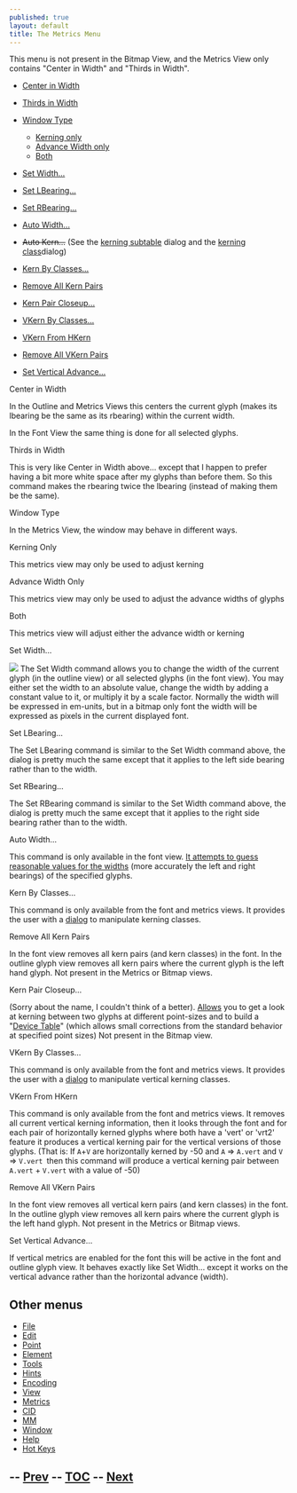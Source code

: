 ```yaml
---
published: true
layout: default
title: The Metrics Menu
---
```


This menu is not present in the Bitmap View, and the Metrics View only
contains "Center in Width" and "Thirds in Width".

-   [Center in Width](#Center)
-   [Thirds in Width](#Thirds)
-   [Window Type](#WindowType)
    -   [Kerning only](#WT-Kerning)
    -   [Advance Width only](#WT-Width)
    -   [Both](#WT-Both)

-   [Set Width...](#Width)
-   [Set LBearing...](#LBearing)
-   [Set RBearing...](#RBearing)
-   [Auto Width...](#Auto)
-   ~~Auto Kern...~~ (See the [kerning subtable](../lookups/#Pair)
    dialog and the [kerning class](../metricsview/#kernclass)dialog)
-   [Kern By Classes...](#KernByClasses)
-   [Remove All Kern Pairs](#Remove)
-   [Kern Pair Closeup...](#kernpair)
-   [VKern By Classes...](#VKernByClasses)
-   [VKern From HKern](#VKernFromHKern)
-   [Remove All VKern Pairs](#VRemove)
-   [Set Vertical Advance...](#vertical)

Center in Width

In the Outline and Metrics Views this centers the current glyph (makes
its lbearing be the same as its rbearing) within the current width.

In the Font View the same thing is done for all selected glyphs.

Thirds in Width

This is very like Center in Width above... except that I happen to
prefer having a bit more white space after my glyphs than before them.
So this command makes the rbearing twice the lbearing (instead of making
them be the same).

Window Type

In the Metrics View, the window may behave in different ways.

Kerning Only

This metrics view may only be used to adjust kerning

Advance Width Only

This metrics view may only be used to adjust the advance widths of
glyphs

Both

This metrics view will adjust either the advance width or kerning

Set Width...

![](img/setwidth.png)
 The Set Width command allows you to change the width of the current
glyph (in the outline view) or all selected glyphs (in the font view).
You may either set the width to an absolute value, change the width by
adding a constant value to it, or multiply it by a scale factor.
Normally the width will be expressed in em-units, but in a bitmap only
font the width will be expressed as pixels in the current displayed
font.

Set LBearing...

The Set LBearing command is similar to the Set Width command above, the
dialog is pretty much the same except that it applies to the left side
bearing rather than to the width.

Set RBearing...

The Set RBearing command is similar to the Set Width command above, the
dialog is pretty much the same except that it applies to the right side
bearing rather than to the width.

Auto Width...

This command is only available in the font view. [It attempts to guess
reasonable values for the widths](../autowidth/#AutoWidth) (more
accurately the left and right bearings) of the specified glyphs.

Kern By Classes...

This command is only available from the font and metrics views. It
provides the user with a [dialog](../metricsview/#kernclass) to
manipulate kerning classes.

Remove All Kern Pairs

In the font view removes all kern pairs (and kern classes) in the font.
 In the outline glyph view removes all kern pairs where the current
glyph is the left hand glyph.
 Not present in the Metrics or Bitmap views.

Kern Pair Closeup...

(Sorry about the name, I couldn't think of a better).
[Allows](../metricsview/#kernpair) you to get a look at kerning between
two glyphs at different point-sizes and to build a "[Device
Table](../metricsview/#DeviceTable)" (which allows small corrections
from the standard behavior at specified point sizes)
 Not present in the Bitmap view.

VKern By Classes...

This command is only available from the font and metrics views. It
provides the user with a [dialog](../metricsview/#kernclass) to
manipulate vertical kerning classes.

VKern From HKern

This command is only available from the font and metrics views. It
removes all current vertical kerning information, then it looks through
the font and for each pair of horizontally kerned glyphs where both have
a 'vert' or 'vrt2' feature it produces a vertical kerning pair for the
vertical versions of those glyphs. (That is: If `A`+`V` are horizontally
kerned by -50 and `A` =\> `A.vert` and `V` =\> `V.vert `then this
command will produce a vertical kerning pair between `A.vert` + `V.vert`
with a value of -50)

Remove All VKern Pairs

In the font view removes all vertical kern pairs (and kern classes) in
the font.
 In the outline glyph view removes all kern pairs where the current
glyph is the left hand glyph.
 Not present in the Metrics or Bitmap views.

Set Vertical Advance...

If vertical metrics are enabled for the font this will be active in the
font and outline glyph view.
 It behaves exactly like Set Width... except it works on the vertical
advance rather than the horizontal advance (width).

Other menus
-----------

-   [File](../filemenu/)
-   [Edit](../editmenu/)
-   [Point](../pointmenu/)
-   [Element](../elementmenu/)
-   [Tools](../toolsmenu/)
-   [Hints](../hintsmenu/)
-   [Encoding](../encodingmenu/)
-   [View](../viewmenu/)
-   [Metrics](../metricsmenu/)
-   [CID](../cidmenu/)
-   [MM](../mmmenu/)
-   [Window](../windowmenu/)
-   [Help](../helpmenu/)
-   [Hot Keys](../HotKeys/)

-- [Prev](../viewmenu/) -- [TOC](/en-US/tutorials/overview/) -- [Next](../cidmenu/)
--


